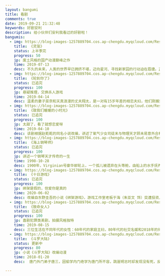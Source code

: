 ```yaml
---
layout: bangumi
title: 看剧
comments: true
date: 2019-09-21 21:32:48
keywords: 好剧安利
description: 给小伙伴们安利我看过的好剧啦！
bangumis:
  - img: https://blog-images-1257889704.cos.ap-chengdu.myqcloud.com/Resources/img/bangumi/linglong.jpg
    title: 《灵笼》
    status: 上半季完
    progress: 50
    jp: 废土风格的国产动漫巅峰之作
    time: 2019-07-13
    desc: 不久的未来，人类的世界早已拥挤不堪，迈向星河、寻找新家园的行动迫在眉捷。正当一切有条不紊的推进之时，月相异动，脚下的大地爆发了长达数十年、剧烈的地质变化，人类在这场浩劫中所剩无几。当天地逐渐恢复平静，人们从废墟和深渊中重新踏上了这片熟悉而又陌生的大地。习惯了主宰一切的我们是否还是这个世界的主人？
  - img: https://blog-images-1257889704.cos.ap-chengdu.myqcloud.com/Resources/img/bangumi/lundaonile.jpg
    title: 《轮到你了》
    status: 已追完
    progress: 100
    jp: 悬疑推理，交换杀人游戏
    time: 2019-04-14
    desc: 温柔的妻子菜奈和天真浪漫的丈夫翔太，是一对有15岁年差的相恋夫妇，他们刚搬到东京都内的高级公寓，就意外地被卷入了连续杀人事件，原本抱着有趣的心态，公寓内的住户正在玩交换杀人的游戏，结果弄假成真，真的出现了杀人事件，公寓里所有的居民都开始陷入噩梦之中，精彩的推理谜题也随之展开。
  - img: https://blog-images-1257889704.cos.ap-chengdu.myqcloud.com/Resources/img/bangumi/zhiwomennuannuandexiaoshiguang.jpg
    title: 《致我们暖暖的小时光》
    status: 已追完
    progress: 100
    jp: 太甜了，看了就想恋爱呀
    time: 2019-04-10
    desc: 该剧根据赵乾乾的同名小说改编，讲述了氧气少女司徒末与物理天才顾未易意外合租后发生的一段暖甜逗趣的恋爱故事。
  - img: https://blog-images-1257889704.cos.ap-chengdu.myqcloud.com/Resources/img/bangumi/1900.jpg
    title: 《海上钢琴师》
    status: 已追完
    progress: 100
    jp: 讲述一个钢琴天才传奇的一生
    time: 1998-10-28
    desc: 1900年，Virginian号豪华邮轮上，一个孤儿被遗弃在头等舱，由船上的水手抚养长大，取名1900（蒂姆•罗斯 饰）。1900慢慢长大，显示出了无师自通的非凡钢琴天赋，在船上的乐队表演钢琴，每个听过他演奏的人，都被深深打动。爵士乐鼻祖杰尼听说了1900的高超技艺，专门上船和他比赛，最后自叹弗如，黯然离去。可惜，这一切的事情都发生在海上，1900从来不愿踏上陆地，直到有一天，他爱上了一个女孩，情愫在琴键上流淌。他会不会为了爱情，踏上陆地开始新的生活，用他的琴声惊艳世界？
  - img: https://blog-images-1257889704.cos.ap-chengdu.myqcloud.com/Resources/img/bangumi/shiriyouxi.jpg
    title: 《十日游戏》
    status: 已追完
    progress: 100
    jp: 绑架是假的，但爱你是真的
    time: 2020-06-02
    desc: 改编自东野圭吾的小说《绑架游戏》，游戏工作室老板于海（朱亚文 饰）突遭投资人沈辉（刘奕君 饰）撤资，沈辉的冷酷令于海不服。于海意外遇见沈辉私生女路婕（金晨 饰），两人合谋了一场“绑架”意图报复沈辉，在这个过程中两人却陷入爱情。多日之后，路婕被发现死亡。警察吴宇柯（耿乐 饰）和女警苗佳（徐棵二 饰）负责侦破此案，在缜密的破案过程中逐渐揭露这一切背后更大的危险。主角们步步为营，继续着这场命运游戏。
  - img: https://blog-images-1257889704.cos.ap-chengdu.myqcloud.com/Resources/img/bangumi/zhimingnvren.jpg
    title: 《致命女人》
    status: 已追完
    progress: 100
    jp: 喜剧犯罪类美剧，拍摄风格独特
    time: 2019-08-15
    desc: 三位生活在不同年代的女性：60年代的家庭主妇，80年代的社交名媛和2018年的律师，处理着婚姻中的不忠行为。
  - img: https://blog-images-1257889704.cos.ap-chengdu.myqcloud.com/Resources/img/bangumi/douluodalu.jpg
    title: 《斗罗大陆》
    status: 更新中
    progress: 80
    jp: 小说《斗罗大陆》改编动漫
    time: 2018-01-20
    desc:  唐门外门弟子唐三，因偷学内门绝学为唐门所不容，跳崖明志时却发现没有死，反而以另外一个身份来到了另一个世界，一个属于武魂的世界，名叫斗罗大陆。这里没有魔法，没有斗气，没有武术，却有神奇的武魂。这里的每个人，在自己六岁的时候，都会在武魂殿中令武魂觉醒。武魂有动物，有植物，有器物，武魂可以辅助人们的日常生活。而其中一些特别出色的武魂却可以用来修炼并进行战斗，这个职业，是斗罗大陆上最为强大也是最荣耀的职业“魂师”。 小小的唐三在圣魂村开始了他的魂师修炼之路，并萌生了振兴唐门的梦想。当唐门暗器来到斗罗大陆，当唐三武魂觉醒，他能否在这片武魂的世界再铸唐门的辉煌？

---
```

